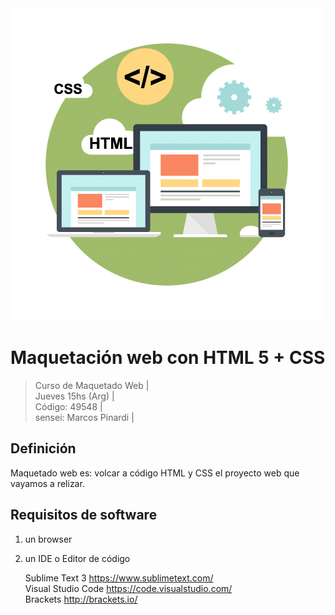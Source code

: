 <img src="https://raw.githubusercontent.com/exegeses/maquetacion-49537/main/extras/port.png">

# Maquetación web con HTML 5 + CSS
> Curso de Maquetado Web |   
> Jueves 15hs (Arg) |  
> Código: 49548 |  
> sensei: Marcos Pinardi |

## Definición

Maquetado web es: volcar a código HTML y CSS el proyecto web que vayamos a relizar.

## Requisitos de software

1. un browser
2. un IDE o Editor de código

   Sublime Text 3 https://www.sublimetext.com/   
   Visual Studio Code https://code.visualstudio.com/  
   Brackets http://brackets.io/  
   
